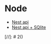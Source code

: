 # Node
 - [Nest api](https://arctype.com/blog/sqlite-nestjs-tutorial/)
 - [Nest api + SQlite](https://youtu.be/mnH_1YGR2PM?si=7wlU0u8yEYRPzmCa)

[//]: # 2()